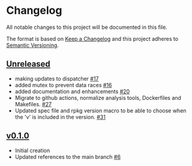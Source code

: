 # Changelog
All notable changes to this project will be documented in this file.

The format is based on [Keep a Changelog](http://keepachangelog.com/en/1.0.0/)
and this project adheres to [Semantic Versioning](http://semver.org/spec/v2.0.0.html).

## [Unreleased]
- making updates to dispatcher [#17](https://github.com/xmidt-org/mimisbrunnr/pull/17)
- added mutex to prevent data races [#16](https://github.com/xmidt-org/mimisbrunnr/pull/16)
- added documentation and enhancements [#20](https://github.com/xmidt-org/mimisbrunnr/pull/20)
- Migrate to github actions, normalize analysis tools, Dockerfiles and Makefiles. [#27](https://github.com/xmidt-org/mimisbrunnr/pull/27)
- Updated spec file and rpkg version macro to be able to choose when the 'v' is included in the version. [#31](https://github.com/xmidt-org/mimisbrunnr/pull/31)

## [v0.1.0]
- Initial creation
- Updated references to the main branch [#6](https://github.com/xmidt-org/mimisbrunnr/pull/6)

[Unreleased]: https://github.com/xmidt-org/mimisbrunnr/compare/v0.1.0..HEAD
[v0.1.0]: https://github.com/xmidt-org/mimisbrunnr/compare/0.0.0...v0.1.0
